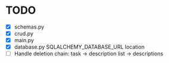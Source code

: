 # TODO

- [x] schemas.py
- [x] crud.py
- [x] main.py
- [x] database.py SQLALCHEMY_DATABASE_URL location
- [ ] Handle deletion chain: task -> description list -> descriptions